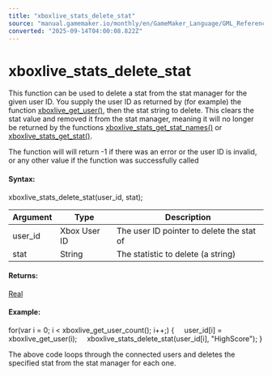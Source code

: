 ```yaml
---
title: "xboxlive_stats_delete_stat"
source: "manual.gamemaker.io/monthly/en/GameMaker_Language/GML_Reference/UWP_And_XBox_Live/Stats_And_Leaderboards/xboxlive_stats_delete_stat.htm"
converted: "2025-09-14T04:00:08.822Z"
---
```


# xboxlive\_stats\_delete\_stat

This function can be used to delete a stat from the stat manager for the given user ID. You supply the user ID as returned by (for example) the function [xboxlive\_get\_user()](../Users_And_Accounts/xboxlive_get_user.md), then the stat string to delete. This clears the stat value and removed it from the stat manager, meaning it will no longer be returned by the functions [xboxlive\_stats\_get\_stat\_names()](xboxlive_stats_get_stat_names.md) or [xboxlive\_stats\_get\_stat()](xboxlive_stats_get_stat.md).

The function will will return -1 if there was an error or the user ID is invalid, or any other value if the function was successfully called

#### Syntax:

xboxlive\_stats\_delete\_stat(user\_id, stat);

| Argument | Type | Description |
| --- | --- | --- |
| user_id | Xbox User ID | The user ID pointer to delete the stat of |
| stat | String | The statistic to delete (a string) |

#### Returns:

[Real](../../../../../../../GameMaker_Language/GML_Overview/Data_Types.md)

#### Example:

for(var i = 0; i < xboxlive\_get\_user\_count(); i++;)
{
    user\_id\[i\] = xboxlive\_get\_user(i);
    xboxlive\_stats\_delete\_stat(user\_id\[i\], "HighScore");
}

The above code loops through the connected users and deletes the specified stat from the stat manager for each one.
